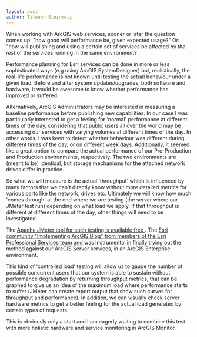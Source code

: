 ```yaml
---
layout: post
author: Tilmann Steinmetz
---
```


When working with ArcGIS web services, sooner or later the question comes up: "how good will performance be, given expected usage?" Or: "how will publishing and using a certain set of services be affected by _the rest_ of the services running in the same environment?

Performance planning for Esri services can be done in more or less sophisticated ways (e.g using ArcGIS SystemDesigner) but, realistically, the real-life performance is not known until testing the actual behaviour under a given load. Before and after system updates/upgrades, both software and hardware, it would be awesome to know whether performance has improved or suffered.

Alternatively, ArcGIS Administrators may be interested in measuring a baseline performance before publishing new capabilities. In our case I was particularly interested to get a feeling for 'normal' performance at different times of the day, considering that public users all over the world may be accessing our services with varying volumes at different times of the day. In other words, I was keen to detect whether behaviour was different during different times of the day, or on different week days.
Additionally, it seemed like a great option to compare the actual performance of our Pre-Production and Production environments, respectively. The two environments are (meant to be) identical, but storage mechanisms for the attached network drives differ in practice.

So what we will measure is the actual 'throughput' which is influenced by many factors that we can't directly know without more detailed metrics for various parts like the network, drives etc. Ultimately we will know how much 'comes through' at the end where we are testing (the server where our JMeter test run) depending on what load we apply. If that throughput is different at different times of the day, other things will need to be investigated.

The [Apache JMeter tool for such testing is available free ](https://jmeter.apache.org/index.html). The [Esri community "Implementing ArcGIS Blog" from members of the Esri Professional Services team ](https://community.esri.com/t5/implementing-arcgis-blog/creating-a-load-test-in-apache-jmeter-against-a/bc-p/1351580#M425) [and](https://community.esri.com/t5/implementing-arcgis-blog/recommended-strategies-for-load-testing-an-arcgis-server/ba-p/1062518) was instrumental in finally trying out the method against our ArcGIS Server services, in an ArcGIS Enterprise environment.

This kind of 'controlled load' testing will allow us to gauge the number of possible concurrent users that our system is able to sustain without performance degradation by returning throughput metrics, that can be graphed to give us an idea of the maximum load where performance starts to suffer (JMeter can create report output that show such curves for throughput and performance). In addition, we can visually check server hardware metrics to get a better feeling for the actual load generated by certain types of requests.

This is obviously only a start and I am eagerly waiting to combine this test with more holistic hardware and service monitoring in ArcGIS Monitor.
